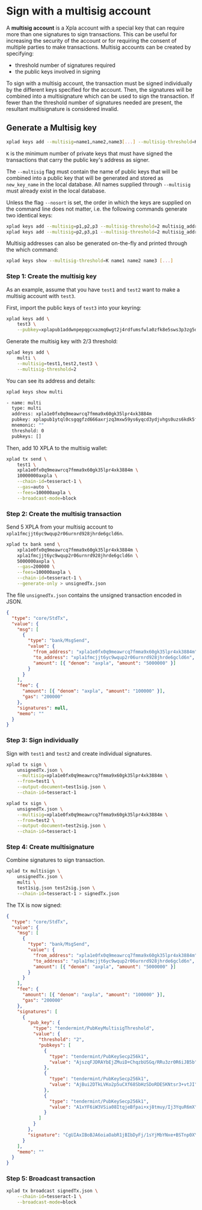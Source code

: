 # Sign with a multisig account

A **multisig account** is a Xpla account with a special key that can require more than one signatures to sign transactions. This can be useful for increasing the security of the account or for requiring the consent of multiple parties to make transactions. Multisig accounts can be created by specifying:

- threshold number of signatures required
- the public keys involved in signing

To sign with a multisig account, the transaction must be signed individually by the different keys specified for the account. Then, the signatures will be combined into a multisignature which can be used to sign the transaction. If fewer than the threshold number of signatures needed are present, the resultant multisignature is considered invalid.

## Generate a Multisig key

```bash
xplad keys add --multisig=name1,name2,name3[...] --multisig-threshold=K new_key_name
```

`K` is the minimum number of private keys that must have signed the transactions that carry the public key's address as signer.

The `--multisig` flag must contain the name of public keys that will be combined into a public key that will be generated and stored as `new_key_name` in the local database. All names supplied through `--multisig` must already exist in the local database.

Unless the flag `--nosort` is set, the order in which the keys are supplied on the command line does not matter, i.e. the following commands generate two identical keys:

```bash
xplad keys add --multisig=p1,p2,p3 --multisig-threshold=2 multisig_address
xplad keys add --multisig=p2,p3,p1 --multisig-threshold=2 multisig_address
```

Multisig addresses can also be generated on-the-fly and printed through the which command:

```bash
xplad keys show --multisig-threshold=K name1 name2 name3 [...]
```

### Step 1: Create the multisig key

As an example, assume that you have `test1` and `test2` want to make a multisig account with `test3`.

First, import the public keys of `test3` into your keyring:

```sh
xplad keys add \
    test3 \
    --pubkey=xplapub1addwnpepqgcxazmq6wgt2j4rdfumsfwla0zfk8e5sws3p3zg5dkm9007hmfysxas0u2
```

Generate the multisig key with 2/3 threshold:

```sh
xplad keys add \
    multi \
    --multisig=test1,test2,test3 \
    --multisig-threshold=2
```

You can see its address and details:

```sh
xplad keys show multi

- name: multi
  type: multi
  address: xpla1e0fx0q9meawrcq7fmma9x60gk35lpr4xk3884m
  pubkey: xplapub1ytql0csgqgfzd666axrjzq3mxw59ys6yqcd3ydjvhgs0uzs6kdk5fp4t73gmkl8t6y02yfq7tvfzd666axrjzq3sd69kp5usk492x6nehqjal67ynv0nfqapzrzy3gmdk27la0kjfqfzd666axrjzq6utqt639ka2j3xkncgk65dup06t297ccljmxhvhu3rmk92u3afjuyz9dg9
  mnemonic: ""
  threshold: 0
  pubkeys: []
```

Then, add 10 XPLA to the multisig wallet:

```bash
xplad tx send \
    test1 \
    xpla1e0fx0q9meawrcq7fmma9x60gk35lpr4xk3884m \
    10000000axpla \
    --chain-id=tesseract-1 \
    --gas=auto \
    --fees=100000axpla \
    --broadcast-mode=block
```

### Step 2: Create the multisig transaction

Send 5 XPLA from your multisig account to `xpla1fmcjjt6yc9wqup2r06urnrd928jhrde6gcld6n`.

```bash
xplad tx bank send \
    xpla1e0fx0q9meawrcq7fmma9x60gk35lpr4xk3884m \
    xpla1fmcjjt6yc9wqup2r06urnrd928jhrde6gcld6n \
    5000000axpla \
    --gas=200000 \
    --fees=100000axpla \
    --chain-id=tesseract-1 \
    --generate-only > unsignedTx.json
```

The file `unsignedTx.json` contains the unsigned transaction encoded in JSON.

```json
{
  "type": "core/StdTx",
  "value": {
    "msg": [
      {
        "type": "bank/MsgSend",
        "value": {
          "from_address": "xpla1e0fx0q9meawrcq7fmma9x60gk35lpr4xk3884m",
          "to_address": "xpla1fmcjjt6yc9wqup2r06urnrd928jhrde6gcld6n",
          "amount": [{ "denom": "axpla", "amount": "5000000" }]
        }
      }
    ],
    "fee": {
      "amount": [{ "denom": "axpla", "amount": "100000" }],
      "gas": "200000"
    },
    "signatures": null,
    "memo": ""
  }
}
```

### Step 3: Sign individually

Sign with `test1` and `test2` and create individual signatures.

```sh
xplad tx sign \
    unsignedTx.json \
    --multisig=xpla1e0fx0q9meawrcq7fmma9x60gk35lpr4xk3884m \
    --from=test1 \
    --output-document=test1sig.json \
    --chain-id=tesseract-1
```

```sh
xplad tx sign \
    unsignedTx.json \
    --multisig=xpla1e0fx0q9meawrcq7fmma9x60gk35lpr4xk3884m \
    --from=test2 \
    --output-document=test2sig.json \
    --chain-id=tesseract-1
```

### Step 4: Create multisignature

Combine signatures to sign transaction.

```sh
xplad tx multisign \
    unsignedTx.json \
    multi \
    test1sig.json test2sig.json \
    --chain-id=tesseract-1 > signedTx.json
```

The TX is now signed:

```json
{
  "type": "core/StdTx",
  "value": {
    "msg": [
      {
        "type": "bank/MsgSend",
        "value": {
          "from_address": "xpla1e0fx0q9meawrcq7fmma9x60gk35lpr4xk3884m",
          "to_address": "xpla1fmcjjt6yc9wqup2r06urnrd928jhrde6gcld6n",
          "amount": [{ "denom": "axpla", "amount": "5000000" }]
        }
      }
    ],
    "fee": {
      "amount": [{ "denom": "axpla", "amount": "100000" }],
      "gas": "200000"
    },
    "signatures": [
      {
        "pub_key": {
          "type": "tendermint/PubKeyMultisigThreshold",
          "value": {
            "threshold": "2",
            "pubkeys": [
              {
                "type": "tendermint/PubKeySecp256k1",
                "value": "AjszqFJDRAYbEjZMuiD+ChqzbUSGq/RRu3zr0R6iJB5b"
              },
              {
                "type": "tendermint/PubKeySecp256k1",
                "value": "AjBui2DTkLVKo2p5uCXf68SbHzSDoRDESKNtsr3+vtJI"
              },
              {
                "type": "tendermint/PubKeySecp256k1",
                "value": "A1xYF6iW3VSia08ItqjeBfpai+xj8tmuy/Ij3YquR6mX"
              }
            ]
          }
        },
        "signature": "CgUIAxIBoBJA6oiaOabR1jBIbDyFj/1sYjMbYNxe+BSTnp0XYM+frC8fHxXStJ+Tl5Hf+3BsyBg1wvX1pDFsTHI7nMKNlJkKfRJAAt2cOJuViJvtwVRGwhNDORmekDSbcodnyMHTwz2Ve4db7B9m/CjYZmJtilV7zk8RWVX6Agjrl/0K5PSQZv29/A=="
      }
    ],
    "memo": ""
  }
}
```

### Step 5: Broadcast transaction

```sh
xplad tx broadcast signedTx.json \
    --chain-id=tesseract-1 \
    --broadcast-mode=block
```
